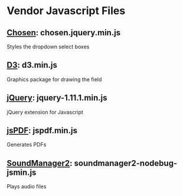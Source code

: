 Vendor Javascript Files
=======================

[Chosen](http://harvesthq.github.io/chosen/): chosen.jquery.min.js
------------------------------------------------------------------
Styles the dropdown select boxes

[D3](http://d3js.org): d3.min.js
--------------------------------
Graphics package for drawing the field

[jQuery](http://jquery.org): jquery-1.11.1.min.js
-------------------------------------------------
jQuery extension for Javascript

[jsPDF](http://github.com/MrRio/jsPDF): jspdf.min.js
----------------------------------------------------
Generates PDFs

[SoundManager2](http://schillmania.com/projects/soundmanager2): soundmanager2-nodebug-jsmin.js
----------------------------------------------------------------------------------------------
Plays audio files
